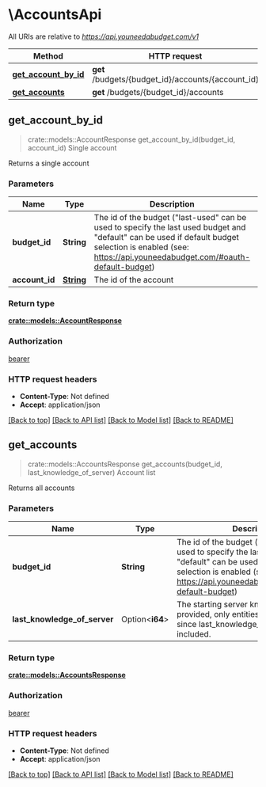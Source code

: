 # \AccountsApi

All URIs are relative to *https://api.youneedabudget.com/v1*

Method | HTTP request | Description
------------- | ------------- | -------------
[**get_account_by_id**](AccountsApi.md#get_account_by_id) | **get** /budgets/{budget_id}/accounts/{account_id} | Single account
[**get_accounts**](AccountsApi.md#get_accounts) | **get** /budgets/{budget_id}/accounts | Account list



## get_account_by_id

> crate::models::AccountResponse get_account_by_id(budget_id, account_id)
Single account

Returns a single account

### Parameters


Name | Type | Description  | Required | Notes
------------- | ------------- | ------------- | ------------- | -------------
**budget_id** | **String** | The id of the budget (\"last-used\" can be used to specify the last used budget and \"default\" can be used if default budget selection is enabled (see: https://api.youneedabudget.com/#oauth-default-budget) | [required] |
**account_id** | [**String**](.md) | The id of the account | [required] |

### Return type

[**crate::models::AccountResponse**](AccountResponse.md)

### Authorization

[bearer](../README.md#bearer)

### HTTP request headers

- **Content-Type**: Not defined
- **Accept**: application/json

[[Back to top]](#) [[Back to API list]](../README.md#documentation-for-api-endpoints) [[Back to Model list]](../README.md#documentation-for-models) [[Back to README]](../README.md)


## get_accounts

> crate::models::AccountsResponse get_accounts(budget_id, last_knowledge_of_server)
Account list

Returns all accounts

### Parameters


Name | Type | Description  | Required | Notes
------------- | ------------- | ------------- | ------------- | -------------
**budget_id** | **String** | The id of the budget (\"last-used\" can be used to specify the last used budget and \"default\" can be used if default budget selection is enabled (see: https://api.youneedabudget.com/#oauth-default-budget) | [required] |
**last_knowledge_of_server** | Option<**i64**> | The starting server knowledge.  If provided, only entities that have changed since last_knowledge_of_server will be included. |  |

### Return type

[**crate::models::AccountsResponse**](AccountsResponse.md)

### Authorization

[bearer](../README.md#bearer)

### HTTP request headers

- **Content-Type**: Not defined
- **Accept**: application/json

[[Back to top]](#) [[Back to API list]](../README.md#documentation-for-api-endpoints) [[Back to Model list]](../README.md#documentation-for-models) [[Back to README]](../README.md)


